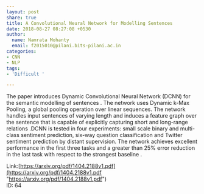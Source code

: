 ```yaml
---
layout: post
share: true
title: A Convolutional Neural Network for Modelling Sentences
date: 2018-08-27 08:27:08 +0530
author:
  name: Namrata Mohanty
  email: f2015010@pilani.bits-pilani.ac.in
categories:
- CNN
- NLP
tags:
- 'Difficult '

---
```

The paper introduces Dynamic Convolutional Neural Network (DCNN) for the semantic modelling of sentences . The network uses Dynamic k-Max Pooling, a global pooling operation over linear sequences. The network handles input sentences of varying length and induces a feature graph over the sentence that is capable of explicitly capturing short and long-range relations .DCNN is tested in four experiments: small scale binary and multi-class sentiment prediction, six-way question classification and Twitter sentiment prediction by distant supervision. The network achieves excellent performance in the first three tasks and a greater than 25% error reduction in the last task with respect to the strongest baseline .

Link:[https://arxiv.org/pdf/1404.2188v1.pdf](https://arxiv.org/pdf/1404.2188v1.pdf "https://arxiv.org/pdf/1404.2188v1.pdf")  
ID: 64